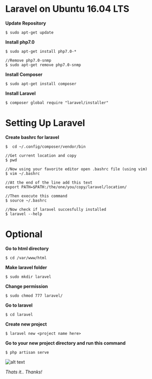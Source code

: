 # Laravel on Ubuntu 16.04 LTS

**Update Repository**

  `$ sudo apt-get update`

**Install php7.0**
	
  ```
  $ sudo apt-get install php7.0-*
  
  //Remove php7.0-snmp
  $ sudo apt-get remove php7.0-snmp
  ```
**Install Composer**

  `$ sudo apt-get install composer`
  
**Install Laravel**

  `$ composer global require "laravel/installer"`

# Setting Up Laravel

**Create bashrc for laravel**

  ```
  $  cd ~/.config/composer/vendor/bin
  
  //Get current location and copy
  $ pwd
  
  //Now using your favorite editor open .bashrc file (using vim)
  $ vim ~/.bashrc
  
  //At the end of the line add this text
  export PATH=$PATH:/the/one/you/copy/laravel/location/
  
  //Then execute this command
  $ source ~/.bashrc
  
  //Now check if laravel succesfully installed
  $ laravel --help
  ```

# Optional

**Go to html directory**

  `$ cd /var/www/html`

**Make laravel folder**

  `$ sudo mkdir laravel`
  
**Change permission**

  `$ sudo chmod 777 laravel/`
  
**Go to laravel**

  `$ cd laravel`

**Create new project**

  `$ laravel new <project name here>`

**Go to your new project directory and run this command**

  `$ php artisan serve`



 
![alt text](https://avatars3.githubusercontent.com/u/6651513?v=3&s=400 "Kirkmicz")


*Thats it.. Thanks!*
